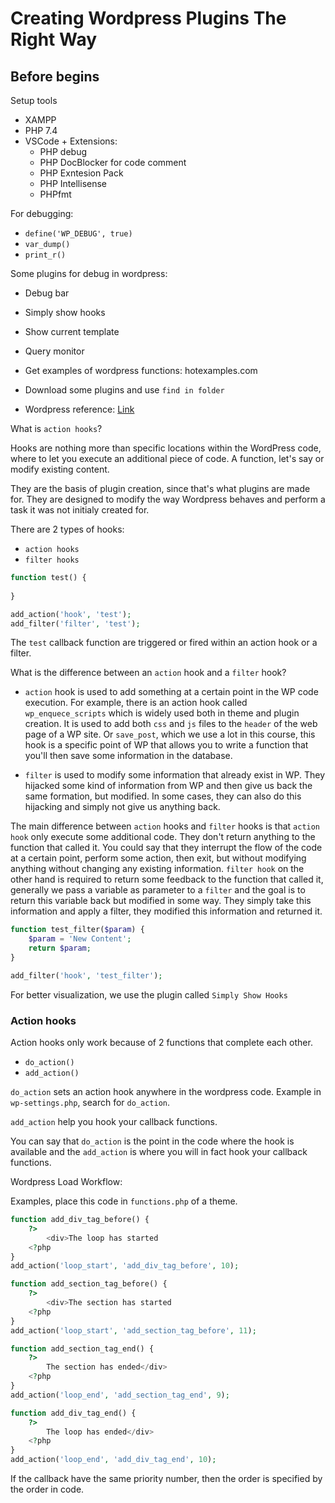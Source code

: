 # Creating Wordpress Plugins The Right Way

## Before begins

Setup tools

- XAMPP
- PHP 7.4
- VSCode + Extensions:
  - PHP debug
  - PHP DocBlocker for code comment
  - PHP Exntesion Pack
  - PHP Intellisense
  - PHPfmt

For debugging:

- `define('WP_DEBUG', true)`
- `var_dump()`
- `print_r()`

Some plugins for debug in wordpress:

- Debug bar
- Simply show hooks
- Show current template
- Query monitor

- Get examples of wordpress functions: hotexamples.com
- Download some plugins and use `find in folder`
- Wordpress reference: [Link](https://developer.wordpress.org/reference/)

What is `action hooks`?

Hooks are nothing more than specific
locations within the WordPress code, where
to let you execute an additional piece of
code. A function, let's say or modify existing
content.

They are the basis of plugin creation,
since that's what plugins are made for. They
are designed to modify the way Wordpress
behaves and perform a task it was not initialy
created for.

There are 2 types of hooks:

- `action hooks`
- `filter hooks`

```php
function test() {
    
}

add_action('hook', 'test');
add_filter('filter', 'test');
```

The `test` callback function are triggered
or fired within an action hook or a filter.

What is the difference between an `action` hook and a `filter` hook?

- `action` hook is used to add something
  at a certain point in the WP code execution.
  For example, there is an action hook called
  `wp_enquece_scripts` which is widely used
  both in theme and plugin creation. It is
  used to add both `css` and `js` files to
  the `header` of the web page of a WP site.
  Or `save_post`, which we use a lot in this
  course, this hook is a specific point
  of WP that allows you to write a function
  that you'll then save some information in
  the database.

- `filter` is used to modify some information
  that already exist in WP. They hijacked
  some kind of information from WP and then
  give us back the same formation, but modified.
  In some cases, they can also do this hijacking
  and simply not give us anything back.

The main difference between `action` hooks
and `filter` hooks is that `action hook` only
execute some additional code. They don't
return anything to the function that
called it. You could say that they interrupt the flow of the code at a certain point,
perform some action, then exit, but without
modifying anything without changing any existing
information. `filter hook` on the other hand
is required to return some feedback to the
function that called it, generally we pass
a variable as parameter to a `filter` and
the goal is to return this variable back but
modified in some way. They simply take this
information and apply a filter, they modified
this information and returned it.

```php
function test_filter($param) {
    $param = 'New Content';
    return $param;
}

add_filter('hook', 'test_filter');
```

For better visualization, we use the plugin
called `Simply Show Hooks`

### Action hooks

Action hooks only work because of 2 functions
that complete each other.

- `do_action()`
- `add_action()`

`do_action` sets an action hook anywhere in the
wordpress code. Example in `wp-settings.php`, search for `do_action`.

`add_action` help you hook your callback
functions.

You can say that `do_action` is the point
in the code where the hook is available and
the `add_action` is where you will in fact
hook your callback functions.

Wordpress Load Workflow:

Examples, place this code in `functions.php`
of a theme.

```php
function add_div_tag_before() {
    ?>
        <div>The loop has started
    <?php
}
add_action('loop_start', 'add_div_tag_before', 10);

function add_section_tag_before() {
    ?>
        <div>The section has started
    <?php
}
add_action('loop_start', 'add_section_tag_before', 11);

function add_section_tag_end() {
    ?>
        The section has ended</div>
    <?php
}
add_action('loop_end', 'add_section_tag_end', 9);

function add_div_tag_end() {
    ?>
        The loop has ended</div>
    <?php
}
add_action('loop_end', 'add_div_tag_end', 10);
```

If the callback have the same priority number,
then the order is specified by the order
in code.
